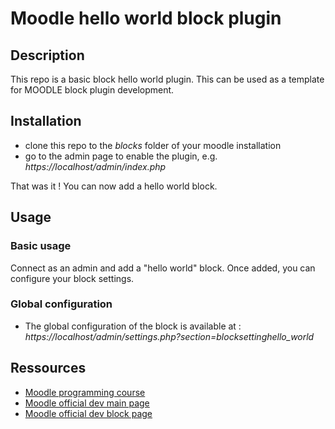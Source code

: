 # Moodle hello world block plugin

## Description 
This repo is a basic block hello world plugin. This can be used as a template for MOODLE block plugin development.

## Installation
* clone this repo to the *blocks* folder of your moodle installation
* go to the admin page to enable the plugin, e.g. *https://localhost/admin/index.php*

That was it ! You can now add a hello world block.

## Usage
### Basic usage
Connect as an admin and add a "hello world" block. Once added, you can configure your block settings. 

### Global configuration 
* The global configuration of the block is available at : *https://localhost/admin/settings.php?section=blocksettinghello_world*

## Ressources
* [Moodle programming course](https://www.youtube.com/playlist?list=PLgfLVzXXIo5q10qVXDVyD-JZVyZL9pCq0)
* [Moodle official dev main page](https://docs.moodle.org/dev/Main_Page)
* [Moodle official dev block page](https://docs.moodle.org/dev/Blocks)